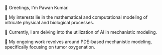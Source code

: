 👋 Greetings, I'm Pawan Kumar.

👀 My interests lie in the mathematical and computational modeling of intricate physical and biological processes.

🌱 Currently, I am delving into the utilization of AI in mechanistic modeling.

💞️ My ongoing work revolves around PDE-based mechanistic modeling, specifically focusing on tumor oxygenation.


<!---
its-Pa1/its-Pa1 is a ✨ special ✨ repository because its `README.md` (this file) appears on your GitHub profile.
You can click the Preview link to take a look at your changes.
--->

